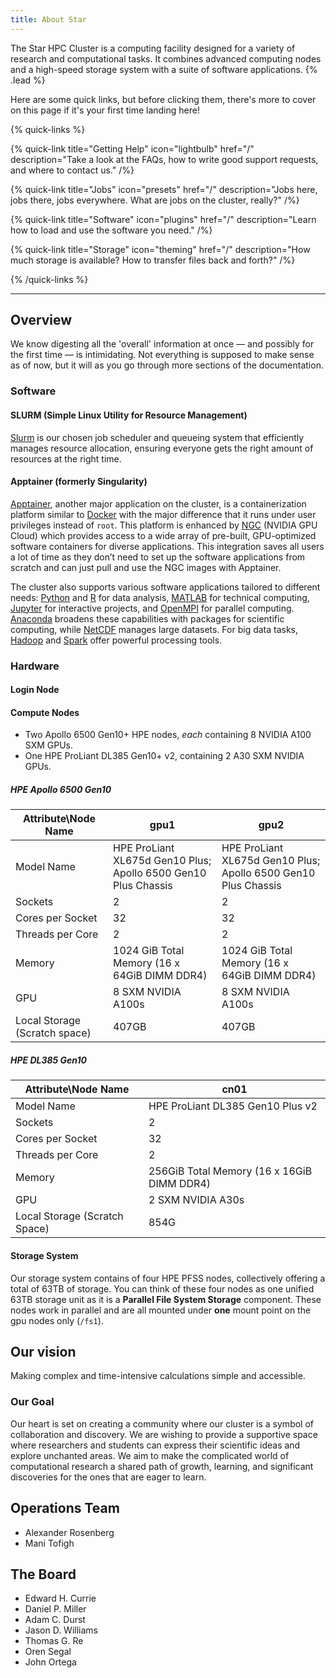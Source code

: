 ```yaml
---
title: About Star
---
```


The Star HPC Cluster is a computing facility designed for a variety of research and computational tasks. It combines advanced computing nodes and a high-speed storage system with a suite of software applications. {% .lead %}

Here are some quick links, but before clicking them, there's more to cover on this page if it's your first time landing here!

{% quick-links %}

{% quick-link title="Getting Help" icon="lightbulb" href="/" description="Take a look at the FAQs, how to write good support requests, and where to contact us." /%}

{% quick-link title="Jobs" icon="presets" href="/" description="Jobs here, jobs there, jobs everywhere. What are jobs on the cluster, really?" /%}

{% quick-link title="Software" icon="plugins" href="/" description="Learn how to load and use the software you need." /%}

{% quick-link title="Storage" icon="theming" href="/" description="How much storage is available? How to transfer files back and forth?" /%}

{% /quick-links %}

---

## Overview

We know digesting all the 'overall' information at once — and possibly for the first time — is intimidating. Not everything is supposed to make sense as of now, but it will as you go through more sections of the documentation.

### Software

#### SLURM (Simple Linux Utility for Resource Management)

[Slurm](https://slurm.schedmd.com/documentation.html) is our chosen job scheduler and queueing system that efficiently manages resource allocation, ensuring everyone gets the right amount of resources at the right time.

#### Apptainer (formerly Singularity)

[Apptainer](https://apptainer.org/), another major application on the cluster, is a containerization platform similar to [Docker](https://www.docker.com/) with the major difference that it runs under user privileges instead of `root`. This platform is enhanced by [NGC](https://www.nvidia.com/en-us/gpu-cloud/) (NVIDIA GPU Cloud) which provides access to a wide array of pre-built, GPU-optimized software containers for diverse applications. This integration saves all users a lot of time as they don’t need to set up the software applications from scratch and can just pull and use the NGC images with Apptainer.

The cluster also supports various software applications tailored to different needs: [Python](https://docs.python.org/3.12/tutorial/index.html) and [R](https://www.r-project.org/) for data analysis, [MATLAB](https://www.mathworks.com/products/matlab.html) for technical computing, [Jupyter](https://jupyter.org/) for interactive projects, and [OpenMPI](https://www.open-mpi.org/) for parallel computing. [Anaconda](https://www.anaconda.com/) broadens these capabilities with packages for scientific computing, while [NetCDF](https://www.unidata.ucar.edu/software/netcdf/) manages large datasets. For big data tasks, [Hadoop](https://hadoop.apache.org/) and [Spark](https://spark.apache.org/) offer powerful processing tools.

<!-- {% callout type="warning" title="Oh no! Something bad happened!" %}
This is what a disclaimer message looks like. You might want to include inline `code` in it. Or maybe you’ll want to include a [link](/) in it. I don’t think we should get too carried away with other scenarios like lists or tables — that would be silly.
{% /callout %} -->

### Hardware

#### Login Node

#### Compute Nodes

- Two Apollo 6500 Gen10+ HPE nodes, _each_ containing 8 NVIDIA A100 SXM GPUs.
- One HPE ProLiant DL385 Gen10+ v2, containing 2 A30 SXM NVIDIA GPUs.

##### HPE Apollo 6500 Gen10

| Attribute\Node Name           | gpu1                                                           | gpu2                                                           |
| ----------------------------- | -------------------------------------------------------------- | -------------------------------------------------------------- |
| Model Name                    | HPE ProLiant XL675d Gen10 Plus; Apollo 6500 Gen10 Plus Chassis | HPE ProLiant XL675d Gen10 Plus; Apollo 6500 Gen10 Plus Chassis |
| Sockets                       | 2                                                              | 2                                                              |
| Cores per Socket              | 32                                                             | 32                                                             |
| Threads per Core              | 2                                                              | 2                                                              |
| Memory                        | 1024 GiB Total Memory (16 x 64GiB DIMM DDR4)                   | 1024 GiB Total Memory (16 x 64GiB DIMM DDR4)                   |
| GPU                           | 8 SXM NVIDIA A100s                                             | 8 SXM NVIDIA A100s                                             |
| Local Storage (Scratch space) | 407GB                                                          | 407GB                                                          |

##### HPE DL385 Gen10

| Attribute\Node Name           | cn01                                       |
| ----------------------------- | ------------------------------------------ |
| Model Name                    | HPE ProLiant DL385 Gen10 Plus v2           |
| Sockets                       | 2                                          |
| Cores per Socket              | 32                                         |
| Threads per Core              | 2                                          |
| Memory                        | 256GiB Total Memory (16 x 16GiB DIMM DDR4) |
| GPU                           | 2 SXM NVIDIA A30s                          |
| Local Storage (Scratch Space) | 854G                                       |

#### Storage System

Our storage system contains of four HPE PFSS nodes, collectively offering a total of 63TB of storage. You can think of these four nodes as one unified 63TB storage unit as it is a **Parallel File System Storage** component. These nodes work in parallel and are all mounted under **one** mount point on the gpu nodes only (`/fs1`).

## Our vision

Making complex and time-intensive calculations simple and accessible.

### Our Goal

Our heart is set on creating a community where our cluster is a symbol of collaboration and discovery. We are wishing to provide a supportive space where researchers and students can express their scientific ideas and explore unchanted areas. We aim to make the complicated world of computational research a shared path of growth, learning, and significant discoveries for the ones that are eager to learn.

## Operations Team

- Alexander Rosenberg
- Mani Tofigh

## The Board

- Edward H. Currie
- Daniel P. Miller
- Adam C. Durst
- Jason D. Williams
- Thomas G. Re
- Oren Segal
- John Ortega
